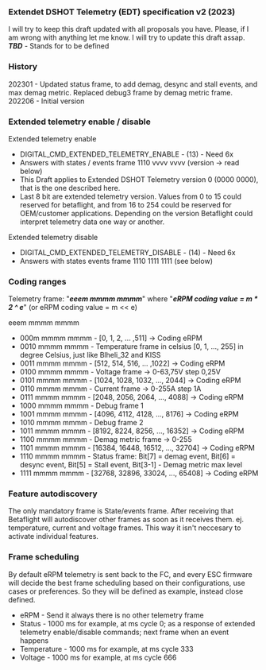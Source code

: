 ### Extendet DSHOT Telemetry (EDT) specification v2 (2023)

I will try to keep this draft updated with all proposals you have. Please, if I am wrong with anything let me know. I will try to update this draft assap.
**_TBD_** - Stands for to be defined

### History
202301 - Updated status frame, to add demag, desync and stall events, and max demag metric. Replaced debug3 frame by demag metric frame.
202206 - Initial version

### Extended telemetry enable / disable

Extended telemetry enable
- DIGITAL_CMD_EXTENDED_TELEMETRY_ENABLE - (13) - Need 6x
- Answers with states / events frame 1110 vvvv vvvv (version -> read below)
- This Draft applies to Extended DSHOT Telemetry version 0 (0000 0000), that is the one described here.
- Last 8 bit are extended telemetry version. Values from 0 to 15 could reserved for betaflight, and from 16 to 254 could be reserved for OEM/customer applications. Depending on the version Betaflight could interpret telemetry data one way or another.

Extended telemetry disable
- DIGITAL_CMD_EXTENDED_TELEMETRY_DISABLE - (14) - Need 6x 
- Answers with states events frame 1110 1111 1111 (see below)

### Coding ranges

Telemetry frame: "_**eeem mmmm mmmm**_" where "**_eRPM coding value = m * 2 ^ e_**" (or eRPM coding value = m << e)

eeem mmmm mmmm
- 000m mmmm mmmm - [0, 1, 2, ... ,511] -> Coding eRPM
- 0010 mmmm mmmm - Temperature frame in celsius [0, 1, ..., 255] in degree Celsius, just like Blheli_32 and KISS
- 0011 mmmm mmmm - [512, 514, 516, ... ,1022] -> Coding eRPM
- 0100 mmmm mmmm - Voltage frame -> 0-63,75V step 0,25V
- 0101 mmmm mmmm - [1024, 1028, 1032, ..., 2044] -> Coding eRPM
- 0110 mmmm mmmm - Current frame -> 0-255A step 1A
- 0111 mmmm mmmm - [2048, 2056, 2064, ..., 4088] -> Coding eRPM
- 1000 mmmm mmmm - Debug frame 1
- 1001 mmmm mmmm - [4096, 4112, 4128, ..., 8176] -> Coding eRPM
- 1010 mmmm mmmm - Debug frame 2
- 1011 mmmm mmmm - [8192, 8224, 8256, ..., 16352] -> Coding eRPM
- 1100 mmmm mmmm - Demag metric frame -> 0-255
- 1101 mmmm mmmm - [16384, 16448, 16512, ..., 32704] -> Coding eRPM
- 1110 mmmm mmmm - Status frame: Bit[7] = demag event, Bit[6] = desync event, Bit[5] = Stall event, Bit[3-1] - Demag metric  max level
- 1111 mmmm mmmm - [32768, 32896, 33024, ..., 65408] -> Coding eRPM


### Feature autodiscovery

The only mandatory frame is State/events frame.
After receiving that Betaflight will autodiscover other frames as soon as it receives them. ej. temperature, current and voltage frames. This way it isn't neccesary to activate individual features.


### Frame scheduling

By default eRPM telemetry is sent back to the FC, and every ESC firmware will decide the best frame scheduling based on their configurations, use cases or preferences. So they will be defined as example, instead close defined.

- eRPM - Send it always there is no other telemetry frame
- Status - 1000 ms for example, at ms cycle 0; as a response of extended telemetry enable/disable commands; next frame when an event happens
- Temperature - 1000 ms for example, at ms cycle 333
- Voltage - 1000 ms for example, at ms cycle 666

